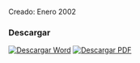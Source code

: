 
Creado: Enero 2002

### Descargar

<a href="#"><img src="../imagenes/icono-word.png" alt="Descargar Word"></a> <a href="reglamento-servicio-profesional-carrera.pdf"><img src="../imagenes/icono-pdf.png" alt="Descargar PDF"></a>
